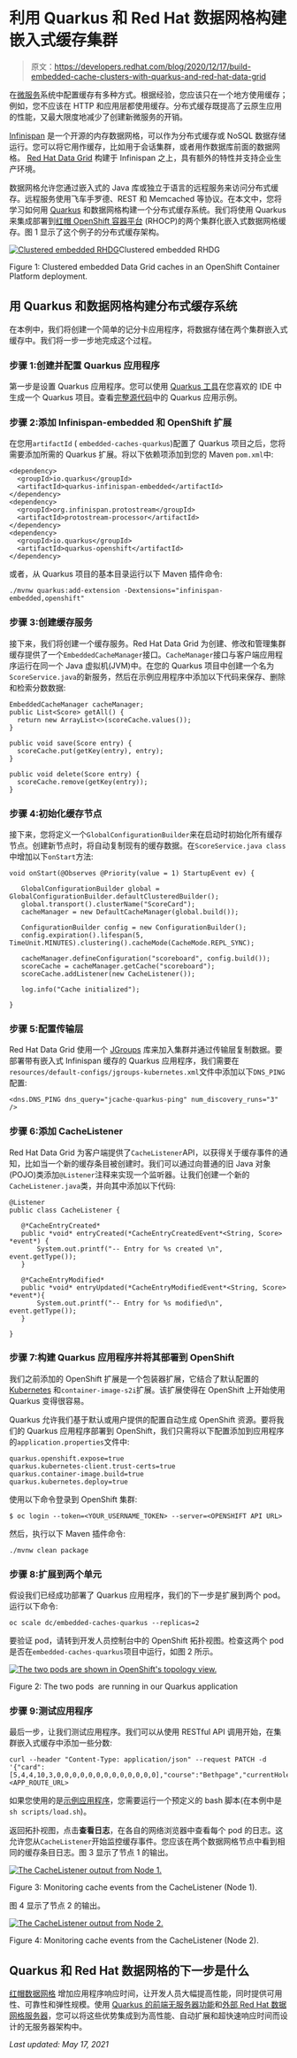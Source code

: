 # 利用 Quarkus 和 Red Hat 数据网格构建嵌入式缓存集群

> 原文：<https://developers.redhat.com/blog/2020/12/17/build-embedded-cache-clusters-with-quarkus-and-red-hat-data-grid>

在[微服务](https://developers.redhat.com/topics/microservices/)系统中配置缓存有多种方式。根据经验，您应该只在一个地方使用缓存；例如，您不应该在 HTTP 和应用层都使用缓存。分布式缓存既提高了云原生应用的性能，又最大限度地减少了创建新微服务的开销。

[Infinispan](https://infinispan.org/) 是一个开源的内存数据网格，可以作为分布式缓存或 NoSQL 数据存储运行。您可以将它用作缓存，比如用于会话集群，或者用作数据库前面的数据网格。 [Red Hat Data Grid](https://developers.redhat.com/products/datagrid/overview) 构建于 Infinispan 之上，具有额外的特性并支持企业生产环境。

数据网格允许您通过嵌入式的 Java 库或独立于语言的远程服务来访问分布式缓存。远程服务使用飞车手罗德、REST 和 Memcached 等协议。在本文中，您将学习如何用 [Quarkus](https://developers.redhat.com/products/quarkus/getting-started) 和数据网格构建一个分布式缓存系统。我们将使用 Quarkus 来集成部署到[红帽 OpenShift 容器平台](https://developers.redhat.com/products/openshift/overview) (RHOCP)的两个集群化嵌入式数据网格缓存。图 1 显示了这个例子的分布式缓存架构。

[![Clustered embedded RHDG](img/8ceb6f72822ea3e08b55ae1395867404.png "Clustered embedded RHDG")](/sites/default/files/blog/2020/11/Screen-Shot-2020-11-16-at-10.21.07-AM.png)Clustered embedded RHDG

Figure 1: Clustered embedded Data Grid caches in an OpenShift Container Platform deployment.

## 用 Quarkus 和数据网格构建分布式缓存系统

在本例中，我们将创建一个简单的记分卡应用程序，将数据存储在两个集群嵌入式缓存中。我们将一步一步地完成这个过程。

### 步骤 1:创建并配置 Quarkus 应用程序

第一步是设置 Quarkus 应用程序。您可以使用 [Quarkus 工具](https://quarkus.io/blog/march-of-ides/)在您喜欢的 IDE 中生成一个 Quarkus 项目。查看[完整源代码](https://github.com/danieloh30/embedded-caches-quarkus)中的 Quarkus 应用示例。

### 步骤 2:添加 Infinispan-embedded 和 OpenShift 扩展

在您用`artifactId` ( `embedded-caches-quarkus`)配置了 Quarkus 项目之后，您将需要添加所需的 Quarkus 扩展。将以下依赖项添加到您的 Maven `pom.xml`中:

```
<dependency>
  <groupId>io.quarkus</groupId>
  <artifactId>quarkus-infinispan-embedded</artifactId>
</dependency>
<dependency>
  <groupId>org.infinispan.protostream</groupId>
  <artifactId>protostream-processor</artifactId>
</dependency>
<dependency>
  <groupId>io.quarkus</groupId>
  <artifactId>quarkus-openshift</artifactId>
</dependency>

```

或者，从 Quarkus 项目的基本目录运行以下 Maven 插件命令:

```
./mvnw quarkus:add-extension -Dextensions="infinispan-embedded,openshift"

```

### 步骤 3:创建缓存服务

接下来，我们将创建一个缓存服务。Red Hat Data Grid 为创建、修改和管理集群缓存提供了一个`EmbeddedCacheManager`接口。`CacheManager`接口与客户端应用程序运行在同一个 Java 虚拟机(JVM)中。在您的 Quarkus 项目中创建一个名为`ScoreService.java`的新服务，然后在示例应用程序中添加以下代码来保存、删除和检索分数数据:

```
EmbeddedCacheManager cacheManager;
public List<Score> getAll() {
  return new ArrayList<>(scoreCache.values());
}

public void save(Score entry) {
  scoreCache.put(getKey(entry), entry);
}

public void delete(Score entry) {
  scoreCache.remove(getKey(entry));
}
```

### 步骤 4:初始化缓存节点

接下来，您将定义一个`GlobalConfigurationBuilder`来在启动时初始化所有缓存节点。创建新节点时，将自动复制现有的缓存数据。在`ScoreService.java class`中增加以下`onStart`方法:

```
void onStart(@Observes @Priority(value = 1) StartupEvent ev) {

   GlobalConfigurationBuilder global = GlobalConfigurationBuilder.defaultClusteredBuilder();
   global.transport().clusterName("ScoreCard");
   cacheManager = new DefaultCacheManager(global.build());

   ConfigurationBuilder config = new ConfigurationBuilder();
   config.expiration().lifespan(5, TimeUnit.MINUTES).clustering().cacheMode(CacheMode.REPL_SYNC);

   cacheManager.defineConfiguration("scoreboard", config.build());
   scoreCache = cacheManager.getCache("scoreboard");
   scoreCache.addListener(new CacheListener());

   log.info("Cache initialized");

}

```

### 步骤 5:配置传输层

Red Hat Data Grid 使用一个 [JGroups](http://www.jgroups.org/) 库来加入集群并通过传输层复制数据。要部署带有嵌入式 Infinispan 缓存的 Quarkus 应用程序，我们需要在`resources/default-configs/jgroups-kubernetes.xml`文件中添加以下`DNS_PING`配置:

```
<dns.DNS_PING dns_query="jcache-quarkus-ping" num_discovery_runs="3" />

```

### 步骤 6:添加 CacheListener

Red Hat Data Grid 为客户端提供了`CacheListener`API，以获得关于缓存事件的通知，比如当一个新的缓存条目被创建时。我们可以通过向普通的旧 Java 对象(POJO)类添加`@Listener`注释来实现一个监听器。让我们创建一个新的`CacheListener.java`类，并向其中添加以下代码:

```
@Listener
public class CacheListener {

   @*CacheEntryCreated*
   public *void* entryCreated(*CacheEntryCreatedEvent*<String, Score> *event*) {
       System.out.printf("-- Entry for %s created \n", event.getType());
   }

   @*CacheEntryModified*
   public *void* entryUpdated(*CacheEntryModifiedEvent*<String, Score> *event*){
       System.out.printf("-- Entry for %s modified\n", event.getType());
   }

}

```

### 步骤 7:构建 Quarkus 应用程序并将其部署到 OpenShift

我们之前添加的 OpenShift 扩展是一个包装器扩展，它结合了默认配置的 [Kubernetes](https://developers.redhat.com/topics/kubernetes) 和`container-image-s2i`扩展。该扩展使得在 OpenShift 上开始使用 Quarkus 变得很容易。

Quarkus 允许我们基于默认或用户提供的配置自动生成 OpenShift 资源。要将我们的 Quarkus 应用程序部署到 OpenShift，我们只需将以下配置添加到应用程序的`application.properties`文件中:

```
quarkus.openshift.expose=true
quarkus.kubernetes-client.trust-certs=true
quarkus.container-image.build=true
quarkus.kubernetes.deploy=true

```

使用以下命令登录到 OpenShift 集群:

```
$ oc login --token=<YOUR_USERNAME_TOKEN> --server=<OPENSHIFT API URL>

```

然后，执行以下 Maven 插件命令:

```
./mvnw clean package

```

### 步骤 8:扩展到两个单元

假设我们已经成功部署了 Quarkus 应用程序，我们的下一步是扩展到两个 pod。运行以下命令:

```
oc scale dc/embedded-caches-quarkus --replicas=2

```

要验证 pod，请转到开发人员控制台中的 OpenShift 拓扑视图。检查这两个 pod 是否在`embedded-caches-quarkus`项目中运行，如图 2 所示。

[![The two pods are shown in OpenShift's topology view.](img/e6302ae84f2e9f9a3184d64ae50efa55.png "figure2")](/sites/default/files/blog/2020/12/figure2.png)

Figure 2: The two pods  are running in our Quarkus application

### 步骤 9:测试应用程序

最后一步，让我们测试应用程序。我们可以从使用 RESTful API 调用开始，在集群嵌入式缓存中添加一些分数:

```
curl --header "Content-Type: application/json" --request PATCH -d '{"card":[5,4,4,10,3,0,0,0,0,0,0,0,0,0,0,0,0,0],"course":"Bethpage","currentHole":4,"playerId":"4","playerName":"Daniel"}' <APP_ROUTE_URL>

```

如果您使用的是[示例应用程序](https://github.com/danieloh30/embedded-caches-quarkus)，您需要运行一个预定义的 bash 脚本(在本例中是`sh scripts/load.sh`)。

返回拓扑视图，点击**查看日志**，在各自的网络浏览器中查看每个 pod 的日志。这允许您从`CacheListener`开始监控缓存事件。您应该在两个数据网格节点中看到相同的缓存条目日志。图 3 显示了节点 1 的输出。

[![The CacheListener output from Node 1.](img/566e33780266773131f1c89504f78c8a.png "Screen Shot 2020-12-04 at 10.50.14 PM")](/sites/default/files/blog/2020/12/Screen-Shot-2020-12-04-at-10.50.14-PM.png)

Figure 3: Monitoring cache events from the CacheListener (Node 1).

图 4 显示了节点 2 的输出。

[![The CacheListener output from Node 2.](img/c82b43f7e3f2ea9a151c2dabdeeabe44.png "Screen Shot 2020-12-04 at 10.50.21 PM")](/sites/default/files/blog/2020/12/Screen-Shot-2020-12-04-at-10.50.21-PM.png)

Figure 4: Monitoring cache events from the CacheListener (Node 2).

## Quarkus 和 Red Hat 数据网格的下一步是什么

[红帽数据网格](https://www.redhat.com/en/technologies/jboss-middleware/data-grid?extIdCarryOver=true&sc_cid=701f2000000u72fAAA) 增加应用程序响应时间，让开发人员大幅提高性能，同时提供可用性、可靠性和弹性规模。使用 [Quarkus 的前端无服务器功能](https://quarkus.io/guides/funqy)和[外部 Red Hat 数据网格服务器](https://developers.redhat.com/blog/2020/10/15/securely-connect-quarkus-and-red-hat-data-grid-on-red-hat-openshift/)，您可以将这些优势集成到为高性能、自动扩展和超快速响应时间而设计的无服务器架构中。

*Last updated: May 17, 2021*